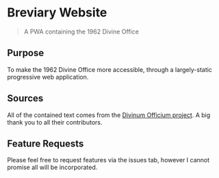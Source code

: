# Breviary Website
> A PWA containing the 1962 Divine Office

## Purpose

To make the 1962 Divine Office more accessible, through a largely-static progressive web application.

## Sources

All of the contained text comes from the [Divinum Officium project](http://www.divinumofficium.com/www/horas/Help/credits.html). A big thank you to all their contributors.

## Feature Requests

Please feel free to request features via the issues tab, however I cannot promise all will be incorporated.
